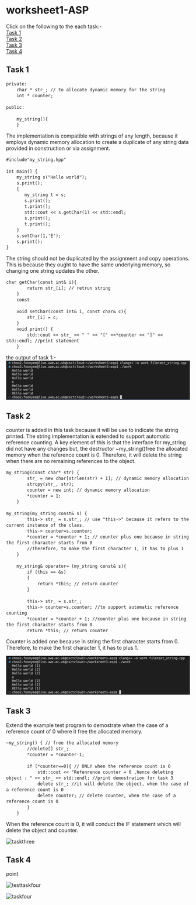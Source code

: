# worksheet1-ASP
Click on the following to the each task:-  
[Task 1](#task-1)<br />
[Task 2](#task-2)<br />
[Task 3](#task-3)<br />
[Task 4](#task-4)<br />

## Task 1

```
private:
    char * str_; // to allocate dynamic memory for the string
    int * counter;

public:

    my_string(){
    }
```

The implementation is compatible with strings of any length, because it employs dynamic memory allocation to create a duplicate of any string data provided in construction or via assignment.  

```
#include"my_string.hpp"

int main() {
    my_string s("Hello world");
    s.print(); 
    {
       my_string t = s;
       s.print();
       t.print();
       std::cout << s.getChar(1) << std::endl;
       s.print();
       t.print();
    }
    s.setChar(1,'E');
    s.print();
}
```

The string should not be duplicated by the assignment and copy operations. This is because they ought to have the same underlying memory, so changing one string updates the other.

```
char getChar(const int& i){
        return str_[i]; // retrun string
    }
    const

    void setChar(const int& i, const char& c){
        str_[i] = c;
    }
    void print() {
        std::cout << str_ << " " << "[" <<*counter << "]" << std::endl; //print statement
    }
```
the output of task 1:-
![taskone](images/taskone.png)

## Task 2

counter is added in this task because it will be use to indicate the string printed. The string implementation is extended to support automatic reference counting. A key element of this is that the interface for my_string did not have any changes but, the destructor ~my_string()free the allocated memory when the reference count is 0. Therefore, it will delete the string when there are no remaining references to the object.

```
my_string(const char* str) {
        str_ = new char[strlen(str) + 1]; // dynamic memory allocation
        strcpy(str_, str);
        counter = new int; // dynamic memory allocation
        *counter = 1;
    }

my_string(my_string const& s) {
        this-> str_ = s.str_; // use "this->" because it refers to the current instance of the class.
        this-> counter=s.counter;
        *counter = *counter + 1; // counter plus one because in string the first character starts from 0
        //Therefore, to make the first character 1, it has to plus 1
    }

    my_string& operator= (my_string const& s){
        if (this == &s)
        {
            return *this; // return counter
        }

        this-> str_ = s.str_;
        this-> counter=s.counter; //to support automatic reference counting
        *counter = *counter + 1; //counter plus one because in string the first character starts from 0
        return *this; // return counter

```

Counter is added one because in string the first character starts from 0. Therefore, to make the first character 1, it has to plus 1.

![tasktwo](images/tasktwo.png)

## Task 3
Extend the example test program to demostrate when the case of a reference count of 0 where it free the allocated memory.

```
~my_string() { // free the allocated memory
        //delete[] str_;
        *counter = *counter-1; 

        if (*counter==0){ // ONLY when the reference count is 0
            std::cout << "Refenrence counter = 0 ,hence deleting object : " << str_ << std::endl; //print demostration for task 3
            delete str_; //it will delete the object, when the case of a reference count is 0
            delete counter; // delete counter, when the case of a reference count is 0
        }
    }
```
When the reference count is 0, it will conduct the IF statement which will delete the object and counter.

![taskthree](image/taskthree.png)

## Task 4

point

![testtaskfour](image/testtaskfour.png)

![taskfour](image/taskfour.png)


